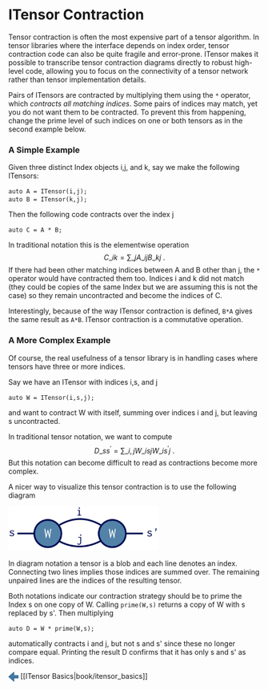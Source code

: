 # ITensor Contraction

Tensor contraction is often the most expensive
part of a tensor algorithm. 
In tensor libraries where the interface depends on index order,
tensor contraction code can also be quite fragile
and error-prone.
ITensor makes it possible to transcribe tensor
contraction diagrams directly to robust high-level code,
allowing you to focus on the connectivity of a tensor
network rather than tensor implementation details.

Pairs of ITensors are contracted by multiplying them
using the `*` operator, which <i>contracts all matching indices</i>.
Some pairs of indices may match, yet you do not want them to be
contracted. To prevent this from happening, change the prime
level of such indices on one or both tensors as in the 
second example below.

### A Simple Example

Given three distinct Index objects i,j, and k, say 
we make the following ITensors:

    auto A = ITensor(i,j);
    auto B = ITensor(k,j);

Then the following code contracts over the index j

    auto C = A * B;

In traditional notation this is the elementwise operation
$$
C\_{i k} = \sum\_j A\_{i j} B\_{k j} \ .
$$
If there had been other matching indices
between A and B other than j, the `*` operator would have contracted 
them too. Indices i and k did not match (they could be copies of the 
same Index but we are assuming this is not the case) so they remain 
uncontracted and become the indices of C. 

Interestingly, because of the way ITensor contraction is defined,
`B*A` gives the same result as `A*B`.
ITensor contraction is a commutative operation.

### A More Complex Example

Of course, the real usefulness of a tensor library is in handling
cases where tensors have three or more indices.

Say we have an ITensor with indices i,s, and j
     
    auto W = ITensor(i,s,j);

and want to contract W with itself, summing over indices i and j,
but leaving s uncontracted.

In traditional tensor notation, we want to compute
$$
D\_{s s^\prime} = \sum\_{i,j} W\_{i s j} W\_{i s^\prime j} \ .
$$
But this notation can become difficult to read as contractions 
become more complex.

A nicer way to visualize this tensor contraction is 
to use the following diagram

<img class="diagram" width="300px" src="docs/book/images/WW_contraction.png"/>

In diagram notation a tensor is a blob and each line denotes an index. 
Connecting two lines implies those indices are summed over.
The remaining unpaired lines are the indices of the resulting tensor.

Both notations indicate our contraction strategy should be to 
prime the Index s on one copy of W. Calling `prime(W,s)` returns
a copy of W with s replaced by s'. Then multiplying

    auto D = W * prime(W,s);

automatically contracts i and j, but not s and s' since these
no longer compare equal. Printing the result D confirms that it
has only s and s' as indices.



<span style="float:left;"><img src="docs/book/images/left_arrow.png" width="20px" style="vertical-align:middle;"/> 
[[ITensor Basics|book/itensor_basics]]
</span>
